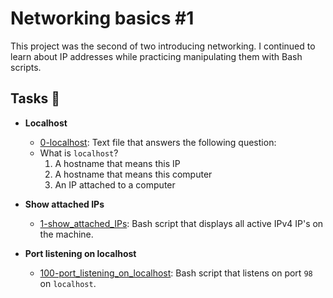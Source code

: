 # Networking basics #1

This project was the second of two introducing networking. I continued to learn
about IP addresses while practicing manipulating them with Bash scripts.

## Tasks :page_with_curl:

* **Localhost**
  * [0-localhost](./0-localhost): Text file that answers the following question:
  * What is `localhost`?
    1. A hostname that means this IP
    2. A hostname that means this computer
    3. An IP attached to a computer

* **Show attached IPs**
  * [1-show_attached_IPs](./1-show_attached_IPs): Bash script that displays all active IPv4
  IP's on the machine.

* **Port listening on localhost**
  * [100-port_listening_on_localhost](./100-port_listening_on_localhost): Bash script that
  listens on port `98` on `localhost`.
